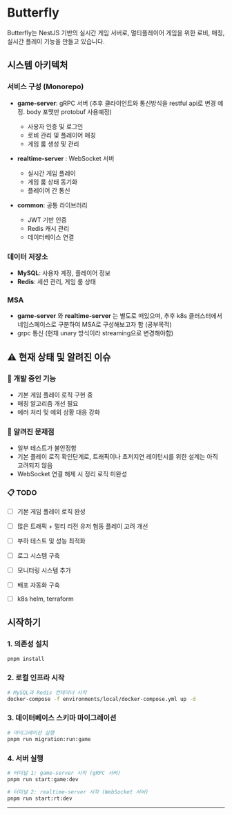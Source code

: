 # Butterfly

Butterfly는 NestJS 기반의 실시간 게임 서버로, 멀티플레이어 게임을 위한 로비, 매칭, 실시간 플레이 기능을 만들고 있습니다.

## 시스템 아키텍처

### 서비스 구성 (Monorepo)

- **game-server**: gRPC 서버 (추후 클라이언트와 통신방식을 restful api로 변경 예정. body 포맷만 protobuf 사용예정)
  - 사용자 인증 및 로그인
  - 로비 관리 및 플레이어 매칭
  - 게임 룸 생성 및 관리

- **realtime-server** : WebSocket 서버
  - 실시간 게임 플레이
  - 게임 룸 상태 동기화
  - 플레이어 간 통신

- **common**: 공통 라이브러리
  - JWT 기반 인증
  - Redis 캐시 관리
  - 데이터베이스 연결

### 데이터 저장소

- **MySQL**: 사용자 계정, 플레이어 정보
- **Redis**: 세션 관리, 게임 룸 상태

### MSA 
- **game-server** 와 **realtime-server** 는 별도로 떠있으며, 추후 k8s 클러스터에서 네임스페이스로 구분하여 MSA로 구성해보고자 함 (공부목적)
- grpc 통신 (현재 unary 방식이라 streaming으로 변경해야함) 

## ⚠️ 현재 상태 및 알려진 이슈

### 🚧 개발 중인 기능
- 기본 게임 플레이 로직 구현 중
- 매칭 알고리즘 개선 필요
- 에러 처리 및 예외 상황 대응 강화

### 🐛 알려진 문제점
- 일부 테스트가 불안정함 
- 기본 플레이 로직 확인단계로, 트래픽이나 초저지연 레이턴시를 위한 설계는 아직 고려되지 않음
- WebSocket 연결 해제 시 정리 로직 미완성

### 📋 TODO
- [ ] 기본 게임 플레이 로직 완성
- [ ] 많은 트래픽 + 멀티 리전 유저 혐동 플레이 고려 개선
- [ ] 부하 테스트 및 성능 최적화
- [ ] 로그 시스템 구축
- [ ] 모니터링 시스템 추가
- [ ] 배포 자동화 구축
- [ ] k8s helm, terraform 


## 시작하기

### 1. 의존성 설치

```bash
pnpm install
```

### 2. 로컬 인프라 시작

```bash
# MySQL과 Redis 컨테이너 시작
docker-compose -f environments/local/docker-compose.yml up -d
```

### 3. 데이터베이스 스키마 마이그레이션

```bash
# 마이그레이션 실행
pnpm run migration:run:game
```

### 4. 서버 실행

```bash
# 터미널 1: game-server 시작 (gRPC 서버)
pnpm run start:game:dev

# 터미널 2: realtime-server 시작 (WebSocket 서버)
pnpm run start:rt:dev
```

---

